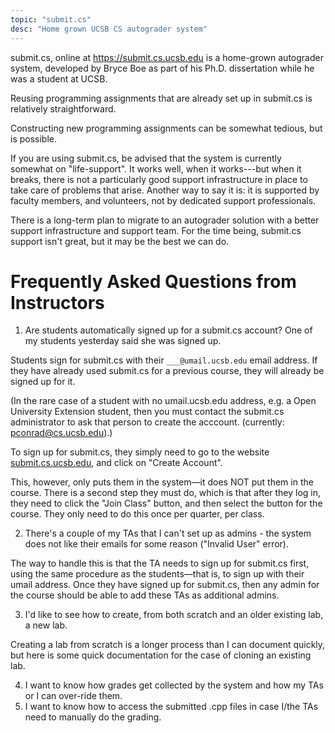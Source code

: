 ```yaml
---
topic: "submit.cs"
desc: "Home grown UCSB CS autograder system"
---
```


submit.cs, online at <https://submit.cs.ucsb.edu> is a home-grown autograder system, developed by Bryce Boe as
part of his Ph.D. dissertation while he was a student at UCSB.

Reusing programming assignments that are already set up in submit.cs is relatively straightforward.

Constructing new programming assignments can be somewhat tedious, but is possible.

If you are using submit.cs, be advised that the system is currently somewhat on "life-support".     It works well, when it works---but
when it breaks, there is not a particularly good support infrastructure in place to take care of problems that arise.   Another way to say it is: 
it is supported by faculty members, and volunteers, not by dedicated support professionals.

There is a long-term plan to migrate to an autograder solution with a better support infrastructure and support team.   For the time being,
submit.cs support isn't great, but it may be the best we can do.


# Frequently Asked Questions from Instructors

1. Are students automatically signed up for a submit.cs account? One of my students yesterday said she was signed up.

Students sign for submit.cs with their `___@umail.ucsb.edu` email address.    If they have already used submit.cs for a previous course, they will already be signed up for it.    

(In the rare case of a student with no umail.ucsb.edu address, e.g. a Open University Extension student, then you must contact the submit.cs administrator to ask that person to create the acccount.  (currently: pconrad@cs.ucsb.edu).)

To sign up for submit.cs, they simply need to go to the website [submit.cs.ucsb.edu](https://submit.cs.ucsb.edu), and click on "Create Account".     

This, however, only puts them in the system&mdash;it does NOT put them in the course.  There is a second step they must do, which is that after they log in, they need to click the "Join Class" button, and then select the button for the course.  They only need to do this once per quarter, per class.


2. There's a couple of my TAs that I can't set up as admins - the system does not like their emails for some reason ("Invalid User" error).

The way to handle this is that the TA needs to sign up for submit.cs first, using the same procedure as the students&mdash;that is, to sign up with their umail address.    Once they have signed up for submit.cs, then any admin for the course should be able to add these TAs as additional admins.


3. I'd like to see how to create, from both scratch and an older existing lab, a new lab.

Creating a lab from scratch is a longer process than I can document quickly, but here is some quick documentation for the case of cloning an existing lab.



4. I want to know how grades get collected by the system and how my TAs or I can over-ride them.
5. I want to know how to access the submitted .cpp files in case I/the TAs need to manually do the grading.
